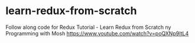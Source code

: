 # learn-redux-from-scratch
Follow along code for Redux Tutorial - Learn Redux from Scratch ny Programming with Mosh https://www.youtube.com/watch?v=poQXNp9ItL4

